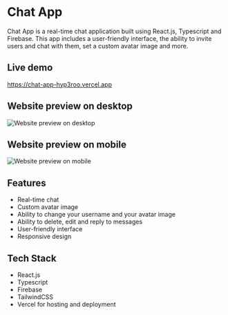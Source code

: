 # Chat App

Chat App is a real-time chat application built using React.js, Typescript and Firebase. This app includes a user-friendly interface, the ability to invite users and chat with them, set a custom avatar image and more.

## Live demo

https://chat-app-hyp3roo.vercel.app

## Website preview on desktop

![Website preview on desktop](https://media.giphy.com/media/v1.Y2lkPTc5MGI3NjExaHd5cnNocnN6dGk2NGwwZHd2eHJiNXltYTc1ZjIwa25nbXdjMG53YSZlcD12MV9pbnRlcm5hbF9naWZfYnlfaWQmY3Q9Zw/wmAq7MEgHo1nRzWqb6/giphy.gif)

## Website preview on mobile

![Website preview on mobile](https://media.giphy.com/media/v1.Y2lkPTc5MGI3NjExdDl0YmFobWJtY21jcDl5NG1uMWozMm0zcHJsa2Q2dXRyazR2cTNsMyZlcD12MV9pbnRlcm5hbF9naWZfYnlfaWQmY3Q9Zw/Wo0ldJR45Rlu5rxQS4/giphy.gif)

## Features

- Real-time chat
- Custom avatar image
- Ability to change your username and your avatar image
- Ability to delete, edit and reply to messages
- User-friendly interface
- Responsive design

## Tech Stack

- React.js
- Typescript
- Firebase
- TailwindCSS
- Vercel for hosting and deployment
